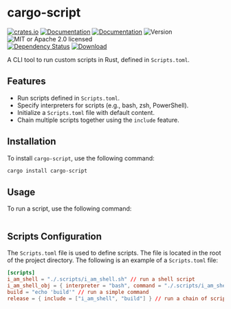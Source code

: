 # cargo-script

<!-- prettier-ignore-start -->

[![crates.io](https://img.shields.io/crates/v/cargo-script?label=latest)](https://crates.io/crates/cargo-script)
[![Documentation](https://docs.rs/cargo-script/badge.svg)](https://docs.rs/cargo-script)
[![Documentation](https://docs.rs/cargo-script/badge.svg?version=0.1.0)](https://docs.rs/cargo-script/0.1.0)
![Version](https://img.shields.io/badge/rustc-1.79+-ab6000.svg)
![MIT or Apache 2.0 licensed](https://img.shields.io/crates/l/cargo-script.svg)
<br />
[![Dependency Status](https://deps.rs/crate/cargo-script/0.1.0/status.svg)](https://deps.rs/crate/cargo-script/0.1.0)
[![Download](https://img.shields.io/crates/d/cargo-script.svg)](https://crates.io/crates/cargo-script)

<!-- prettier-ignore-end -->

<!-- cargo-rdme start -->

A CLI tool to run custom scripts in Rust, defined in `Scripts.toml`.

## Features

-   Run scripts defined in `Scripts.toml`.
-   Specify interpreters for scripts (e.g., bash, zsh, PowerShell).
-   Initialize a `Scripts.toml` file with default content.
-   Chain multiple scripts together using the `include` feature.

## Installation

To install `cargo-script`, use the following command:

```sh
cargo install cargo-script
```

## Usage

To run a script, use the following command:

```sh

```

## Scripts Configuration

The `Scripts.toml` file is used to define scripts. The file is located in the root of the project directory. The following is an example of a `Scripts.toml` file:

```toml
[scripts]
i_am_shell = "./.scripts/i_am_shell.sh" // run a shell script
i_am_shell_obj = { interpreter = "bash", command = "./.scripts/i_am_shell.sh", info = "Detect shell script" } // run a shell script with interpreter, also add script info
build = "echo 'build'" // run a simple command
release = { include = ["i_am_shell", "build"] } // run a chain of scripts
```

<!-- cargo-rdme end -->
